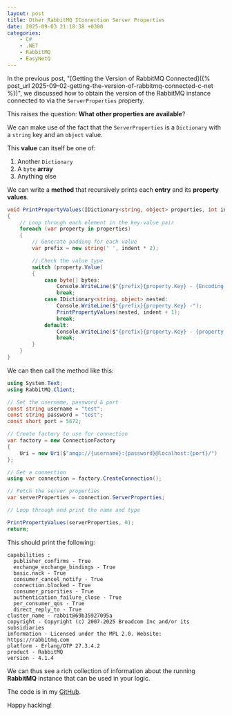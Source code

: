 ```yaml
---
layout: post
title: Other RabbitMQ IConnection Server Properties
date: 2025-09-03 21:18:38 +0300
categories:
    - C#
    - .NET
    - RabbitMQ
    - EasyNetQ
---
```


In the previous post, "[Getting the Version of RabbitMQ Connected]({% post_url 2025-09-02-getting-the-version-of-rabbitmq-connected-c-net %})", we discussed how to obtain the version of the RabbitMQ instance connected to via the `ServerProperties` property.

This raises the question: **What other properties are available**?

We can make use of the fact that the `ServerProperties` is a `Dictionary` with a `string` key and an `object` value.

This **value** can itself be one of:

1. Another `Dictionary`
2. A `byte` **array**
3. Anything else

We can write a **method** that recursively prints each **entry** and its **property values**.

```c#
void PrintPropertyValues(IDictionary<string, object> properties, int indent)
{
    // Loop through each element in the key-value pair
    foreach (var property in properties)
    {
        // Generate padding for each value
        var prefix = new string(' ', indent * 2);

        // Check the value type
        switch (property.Value)
        {
            case byte[] bytes:
                Console.WriteLine($"{prefix}{property.Key} - {Encoding.UTF8.GetString(bytes)}");
                break;
            case IDictionary<string, object> nested:
                Console.WriteLine($"{prefix}{property.Key} -");
                PrintPropertyValues(nested, indent + 1);
                break;
            default:
                Console.WriteLine($"{prefix}{property.Key} - {property.Value.ToString()}");
                break;
        }
    }
}
```

We can then call the method like this:

```c#
using System.Text;
using RabbitMQ.Client;

// Set the username, password & port
const string username = "test";
const string password = "test";
const short port = 5672;

// Create factory to use for connection
var factory = new ConnectionFactory
{
    Uri = new Uri($"amqp://{username}:{password}@localhost:{port}/")
};

// Get a connection
using var connection = factory.CreateConnection();

// Fetch the server properties
var serverProperties = connection.ServerProperties;

// Loop through and print the name and type

PrintPropertyValues(serverProperties, 0);
return;
```

This should print the following:

```plaintext
capabilities :
  publisher_confirms - True
  exchange_exchange_bindings - True
  basic.nack - True
  consumer_cancel_notify - True
  connection.blocked - True
  consumer_priorities - True
  authentication_failure_close - True
  per_consumer_qos - True
  direct_reply_to - True
cluster_name - rabbit@69b35927095a
copyright - Copyright (c) 2007-2025 Broadcom Inc and/or its subsidiaries
information - Licensed under the MPL 2.0. Website: https://rabbitmq.com
platform - Erlang/OTP 27.3.4.2
product - RabbitMQ
version - 4.1.4

```

We can thus see a rich collection of information about the running **RabbitMQ** instance that can be used in your logic.

The code is in my [GitHub](https://github.com/conradakunga/BlogCode/tree/master/2025-09-03%20-%20RabbitMQProperties).

Happy hacking!
